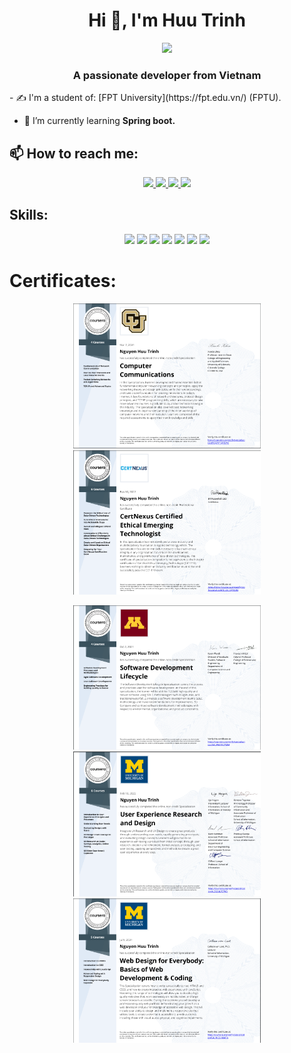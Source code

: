 <h1 align="center">Hi 👋, I'm Huu Trinh</h1>
<p align="center"><img src="https://img.icons8.com/color/48/000000/vietnam-circular.png"/></p>
<h3 align="center">A passionate developer from Vietnam </h3>
- ✍ I'm a student of: [FPT University](https://fpt.edu.vn/) (FPTU).

- 🌱 I’m currently learning **Spring boot.**


## 📫 How to reach me:

<p align="center">
  <a href="https://www.linkedin.com/in/trinhnguyenhuu/" target="_blank">
    <img src="https://img.icons8.com/fluent/48/000000/linkedin.png"/>
  </a>
  <a href="https://www.facebook.com/01.tien" alt="Facebook">
    <img src="https://img.icons8.com/fluent/48/000000/facebook-new.png" target="_blank" />
  </a> 
  <a href="https://github.com/huutrinh1310" alt="Github">
    <img src="https://img.icons8.com/fluent/48/000000/github.png"/>
  </a> 
  <a href="mailto:huutrinh1310@gmail.com" alt="Email">
    <img src="https://img.icons8.com/fluent/48/000000/mailing.png"/>
  </a>
</p>

## Skills:
<p align="center">
  <img src="https://img.icons8.com/color/48/000000/microsoft-sql-server.png"/>
  <img src="https://img.icons8.com/color/48/000000/mysql-logo.png"/>
  <img src="https://img.icons8.com/color/48/000000/git.png"/>
  <img src="https://img.icons8.com/color/48/000000/github-2.png"/>
  <img src="https://img.icons8.com/officel/48/react.png"/>
  <img src="https://img.icons8.com/windows/48/netbeans.png"/>
  <img src="https://img.icons8.com/color/48/spring-logo.png"/>

</p>

# Certificates:

<p align="center">
  <a href="https://www.coursera.org/account/accomplishments/specialization/certificate/RVQGWTQK4SWZ">
    <img alt="Computer Communications Specialization" title="Computer Communications Specialization" src="./Computer-Communications-Specialization.png" width="300px" />
  </a>
  <a href="https://www.coursera.org/account/accomplishments/certificate/MBSDFCKQ9X8E">
    <img alt="ITE" title="CertNexus Certified Ethical Emerging Technologist" src="./ite.png" width="300px" />
</p>
<p align="center">
	</a>
<a href="https://www.coursera.org/account/accomplishments/certificate/3MLXWCRXUYMM">
    <img alt="SWE" title="Software Development Lifecycle" src="./SWE.png" width="300px" />
  </a>
<a href="https://www.coursera.org/account/accomplishments/certificate/4LZGC4LPZPM3">
    <img alt="WDU" title="User Experience Research and Design" src="./WDU.png" width="300px" />
  </a>
 </a>
<a href="https://www.coursera.org/account/accomplishments/certificate/G4LYH3SHNWTA">
    <img alt="WED" title="Web Design for Everybody: Basics of Web Development & Coding" src="./web-certi.png" width="300px" />
  </a>
</p>


